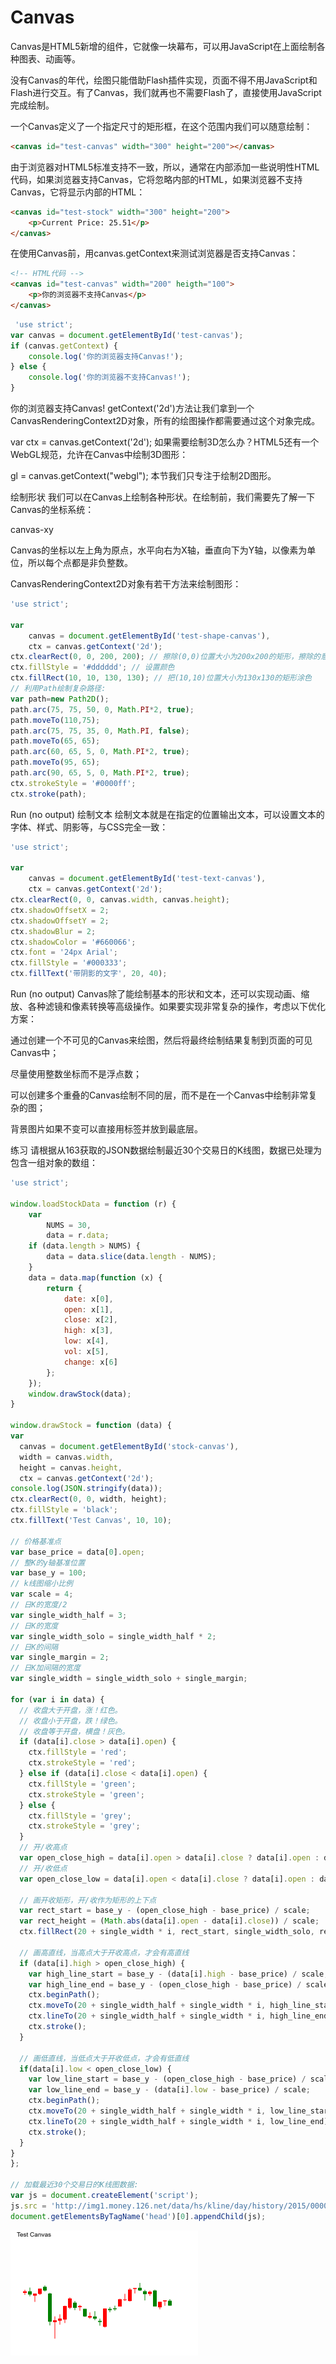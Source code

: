# Canvas

Canvas是HTML5新增的组件，它就像一块幕布，可以用JavaScript在上面绘制各种图表、动画等。

没有Canvas的年代，绘图只能借助Flash插件实现，页面不得不用JavaScript和Flash进行交互。有了Canvas，我们就再也不需要Flash了，直接使用JavaScript完成绘制。

一个Canvas定义了一个指定尺寸的矩形框，在这个范围内我们可以随意绘制：

```html
<canvas id="test-canvas" width="300" height="200"></canvas>
```
由于浏览器对HTML5标准支持不一致，所以，通常在<canvas>内部添加一些说明性HTML代码，如果浏览器支持Canvas，它将忽略<canvas>内部的HTML，如果浏览器不支持Canvas，它将显示<canvas>内部的HTML：

```html
<canvas id="test-stock" width="300" height="200">
    <p>Current Price: 25.51</p>
</canvas>
```
在使用Canvas前，用canvas.getContext来测试浏览器是否支持Canvas：

```html
<!-- HTML代码 -->
<canvas id="test-canvas" width="200" heigth="100">
    <p>你的浏览器不支持Canvas</p>
</canvas>
```
```javascript
 'use strict';
var canvas = document.getElementById('test-canvas');
if (canvas.getContext) {
    console.log('你的浏览器支持Canvas!');
} else {
    console.log('你的浏览器不支持Canvas!');
}
```

你的浏览器支持Canvas!
getContext('2d')方法让我们拿到一个CanvasRenderingContext2D对象，所有的绘图操作都需要通过这个对象完成。

var ctx = canvas.getContext('2d');
如果需要绘制3D怎么办？HTML5还有一个WebGL规范，允许在Canvas中绘制3D图形：

gl = canvas.getContext("webgl");
本节我们只专注于绘制2D图形。

绘制形状
我们可以在Canvas上绘制各种形状。在绘制前，我们需要先了解一下Canvas的坐标系统：

canvas-xy

Canvas的坐标以左上角为原点，水平向右为X轴，垂直向下为Y轴，以像素为单位，所以每个点都是非负整数。

CanvasRenderingContext2D对象有若干方法来绘制图形：

```javascript
'use strict';

var
    canvas = document.getElementById('test-shape-canvas'),
    ctx = canvas.getContext('2d');
ctx.clearRect(0, 0, 200, 200); // 擦除(0,0)位置大小为200x200的矩形，擦除的意思是把该区域变为透明
ctx.fillStyle = '#dddddd'; // 设置颜色
ctx.fillRect(10, 10, 130, 130); // 把(10,10)位置大小为130x130的矩形涂色
// 利用Path绘制复杂路径:
var path=new Path2D();
path.arc(75, 75, 50, 0, Math.PI*2, true);
path.moveTo(110,75);
path.arc(75, 75, 35, 0, Math.PI, false);
path.moveTo(65, 65);
path.arc(60, 65, 5, 0, Math.PI*2, true);
path.moveTo(95, 65);
path.arc(90, 65, 5, 0, Math.PI*2, true);
ctx.strokeStyle = '#0000ff';
ctx.stroke(path);
```

 Run
(no output)
绘制文本
绘制文本就是在指定的位置输出文本，可以设置文本的字体、样式、阴影等，与CSS完全一致：

```javascript
'use strict';

var
    canvas = document.getElementById('test-text-canvas'),
    ctx = canvas.getContext('2d');
ctx.clearRect(0, 0, canvas.width, canvas.height);
ctx.shadowOffsetX = 2;
ctx.shadowOffsetY = 2;
ctx.shadowBlur = 2;
ctx.shadowColor = '#660066';
ctx.font = '24px Arial';
ctx.fillStyle = '#000333';
ctx.fillText('带阴影的文字', 20, 40);
```

 Run
(no output)
Canvas除了能绘制基本的形状和文本，还可以实现动画、缩放、各种滤镜和像素转换等高级操作。如果要实现非常复杂的操作，考虑以下优化方案：

通过创建一个不可见的Canvas来绘图，然后将最终绘制结果复制到页面的可见Canvas中；

尽量使用整数坐标而不是浮点数；

可以创建多个重叠的Canvas绘制不同的层，而不是在一个Canvas中绘制非常复杂的图；

背景图片如果不变可以直接用<img>标签并放到最底层。


练习
请根据从163获取的JSON数据绘制最近30个交易日的K线图，数据已处理为包含一组对象的数组：

```javascript
'use strict';

window.loadStockData = function (r) {
    var
        NUMS = 30,
        data = r.data;
    if (data.length > NUMS) {
        data = data.slice(data.length - NUMS);
    }
    data = data.map(function (x) {
        return {
            date: x[0],
            open: x[1],
            close: x[2],
            high: x[3],
            low: x[4],
            vol: x[5],
            change: x[6]
        };
    });
    window.drawStock(data);
}

window.drawStock = function (data) {
var
  canvas = document.getElementById('stock-canvas'),
  width = canvas.width,
  height = canvas.height,
  ctx = canvas.getContext('2d');
console.log(JSON.stringify(data));
ctx.clearRect(0, 0, width, height);
ctx.fillStyle = 'black';
ctx.fillText('Test Canvas', 10, 10);

// 价格基准点
var base_price = data[0].open;
// 整K的y轴基准位置
var base_y = 100;
// k线图缩小比例
var scale = 4;
// 日K的宽度/2
var single_width_half = 3;
// 日K的宽度
var single_width_solo = single_width_half * 2;
// 日K的间隔
var single_margin = 2;
// 日K加间隔的宽度
var single_width = single_width_solo + single_margin;

for (var i in data) {
  // 收盘大于开盘，涨！红色。
  // 收盘小于开盘，跌！绿色。
  // 收盘等于开盘，横盘！灰色。
  if (data[i].close > data[i].open) {
    ctx.fillStyle = 'red';
    ctx.strokeStyle = 'red';
  } else if (data[i].close < data[i].open) {
    ctx.fillStyle = 'green';
    ctx.strokeStyle = 'green';
  } else {
    ctx.fillStyle = 'grey';
    ctx.strokeStyle = 'grey';
  }
  // 开/收高点
  var open_close_high = data[i].open > data[i].close ? data[i].open : data[i].close;
  // 开/收低点
  var open_close_low = data[i].open < data[i].close ? data[i].open : data[i].close;

  // 画开收矩形，开/收作为矩形的上下点
  var rect_start = base_y - (open_close_high - base_price) / scale;
  var rect_height = (Math.abs(data[i].open - data[i].close)) / scale;
  ctx.fillRect(20 + single_width * i, rect_start, single_width_solo, rect_height);

  // 画高直线，当高点大于开收高点，才会有高直线
  if (data[i].high > open_close_high) {
    var high_line_start = base_y - (data[i].high - base_price) / scale;
    var high_line_end = base_y - (open_close_high - base_price) / scale;
    ctx.beginPath();
    ctx.moveTo(20 + single_width_half + single_width * i, high_line_start);
    ctx.lineTo(20 + single_width_half + single_width * i, high_line_end);
    ctx.stroke();
  }

  // 画低直线，当低点大于开收低点，才会有低直线
  if(data[i].low < open_close_low) {
    var low_line_start = base_y - (open_close_high - base_price) / scale;
    var low_line_end = base_y - (data[i].low - base_price) / scale;
    ctx.beginPath();
    ctx.moveTo(20 + single_width_half + single_width * i, low_line_start);
    ctx.lineTo(20 + single_width_half + single_width * i, low_line_end);
    ctx.stroke();
  }
}
};

// 加载最近30个交易日的K线图数据:
var js = document.createElement('script');
js.src = 'http://img1.money.126.net/data/hs/kline/day/history/2015/0000001.json?callback=loadStockData&t=' + Date.now();
document.getElementsByTagName('head')[0].appendChild(js);
```


![结果图表](./pic.png)
